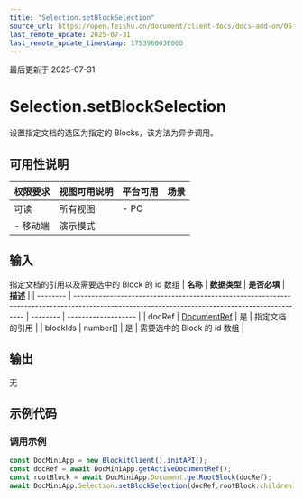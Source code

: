 ```yaml
---
title: "Selection.setBlockSelection"
source_url: https://open.feishu.cn/document/client-docs/docs-add-on/05-api-doc/selection/Selection.setBlockSelection
last_remote_update: 2025-07-31
last_remote_update_timestamp: 1753960036000
---
```

最后更新于 2025-07-31

# Selection.setBlockSelection
设置指定文档的选区为指定的 Blocks，该方法为异步调用。

## 可用性说明

权限要求 | 视图可用说明 | 平台可用 | 场景
--- | --- | --- | ---
可读 | 所有视图 | - PC  
- 移动端 | 演示模式

## 输入

指定文档的引用以及需要选中的 Block 的 id 数组
| **名称**   | **数据类型**                                                                                                                                       | **是否必填** | **描述**              |
| -------- | ---------------------------------------------------------------------------------------------------------------------------------------------- | -------- | ------------------- |
| docRef   | [DocumentRef](https://open.feishu.cn/document/uAjLw4CM/uYjL24iN/docs-add-on/05-api-doc/basic-data-reference---base/DocumentRef) | 是        | 指定文档的引用             |
| blockIds | number[]                                                                                                                                      | 是        | 需要选中的 Block 的 id 数组 |

## 输出

无

## 示例代码

### 调用示例

```js
const DocMiniApp = new BlockitClient().initAPI();
const docRef = await DocMiniApp.getActiveDocumentRef();
const rootBlock = await DocMiniApp.Document.getRootBlock(docRef);
await DocMiniApp.Selection.setBlockSelection(docRef,rootBlock.children);
```
